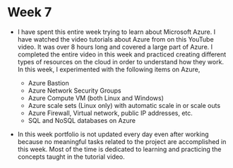 # Week 7

- I have spent this entire week trying to learn about Microsoft Azure. I have watched the video tutorials about Azure from on this YouTube video. It was over 8 hours long and covered a large part of Azure. I completed the entire video in this week and practiced creating different types of resources on the cloud in order to understand how they work. In this week, I experimented with the following items on Azure, 


    - Azure Bastion
    - Azure Network Security Groups
    - Azure Compute VM (both Linux and Windows)
    - Azure scale sets (Linux only) with automatic scale in or scale outs
    - Azure Firewall, Virtual network, public IP addresses, etc. 
    - SQL and NoSQL databases on Azure

- In this week portfolio is not updated every day even after working because no meaningful tasks related to the project are accomplished in this week. Most of the time is dedicated to learning and practicing the concepts taught in the tutorial video. 
